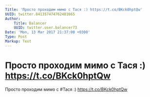 ```yaml
---
Title: 'Просто проходим мимо с Тася :) https://t.co/BKck0hptQw'
UUID: twitter.841357474762481665
Author:
    Title: Balancer
    UUID: twitter.user.balancer73
Date: 'Mon, 13 Mar 2017 21:37:08 +0300'
Type: Post
Markup: Text
---
```


# Просто проходим мимо с Тася :) https://t.co/BKck0hptQw

Просто проходим мимо с #Тася :) https://t.co/BKck0hptQw